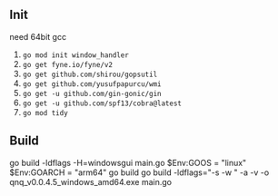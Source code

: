 ## Init
need 64bit gcc
1. `go mod init window_handler`
2. `go get fyne.io/fyne/v2`
2. `go get github.com/shirou/gopsutil`
3. `go get github.com/yusufpapurcu/wmi`
4. `go get -u github.com/gin-gonic/gin`
5. `go get -u github.com/spf13/cobra@latest`
2. `go mod tidy`

## Build
go build -ldflags -H=windowsgui main.go
$Env:GOOS = "linux"
$Env:GOARCH = "arm64"
go build
go build -ldflags="-s -w " -a -v -o  qnq_v0.0.4.5_windows_amd64.exe main.go